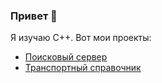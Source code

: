 ### Привет 👋
Я изучаю C++. Вот мои проекты:
- [Поисковый сервер](https://github.com/artndx/search-server)
- [Транспортный справочник](https://github.com/artndx/transport-catalogue)

<!--
**artndx/artndx** is a ✨ _special_ ✨ repository because its `README.md` (this file) appears on your GitHub profile.

Here are some ideas to get you started:

- 🔭 I’m currently working on ...
- 🌱 I’m currently learning ...
- 👯 I’m looking to collaborate on ...
- 🤔 I’m looking for help with ...
- 💬 Ask me about ...
- 📫 How to reach me: ...
- 😄 Pronouns: ...
- ⚡ Fun fact: ...
-->
